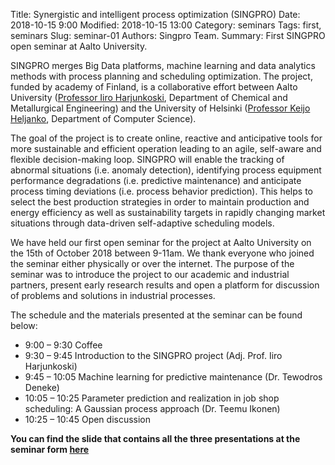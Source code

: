 Title: Synergistic and intelligent process optimization (SINGPRO)
Date: 2018-10-15 9:00
Modified: 2018-10-15 13:00
Category: seminars
Tags: first, seminars
Slug: seminar-01
Authors: Singpro Team.
Summary: First SINGPRO open seminar at Aalto University.

SINGPRO merges Big Data platforms, machine learning and data analytics methods with process
planning and scheduling optimization. The project, funded by academy of Finland, is a collaborative
effort between Aalto University ([Professor Iiro Harjunkoski](https://people.aalto.fi/iiro.harjunkoski), Department of Chemical and Metallurgical
Engineering) and the University of Helsinki ([Professor Keijo Heljanko](https://www.helsinki.fi/en/contacts/persons/keijo-heljanko-a31015115688f87cc1ac406e5310be29), Department of Computer Science).

The goal of the project is to create online, reactive and anticipative tools for more sustainable and
efficient operation leading to an agile, self-aware and flexible decision-making loop. SINGPRO will
enable the tracking of abnormal situations (i.e. anomaly detection), identifying process equipment
performance degradations (i.e. predictive maintenance) and anticipate process timing deviations (i.e.
process behavior prediction). This helps to select the best production strategies in order to maintain
production and energy efficiency as well as sustainability targets in rapidly changing market situations
through data-driven self-adaptive scheduling models.


We have held our first open seminar for the project at Aalto University on the 15th of October 2018 
between 9-11am. We thank everyone who joined the seminar either physically or over the internet.
The purpose of the seminar was to introduce the project to our academic and industrial
partners, present early research results and open a platform for discussion of problems and solutions
in industrial processes.

The schedule and the materials presented at the seminar can be found below:


- 9:00 – 9:30 Coffee
- 9:30 – 9:45 Introduction to the SINGPRO project (Adj. Prof. Iiro Harjunkoski)
- 9:45 – 10:05 Machine learning for predictive maintenance (Dr. Tewodros Deneke)
- 10:05 – 10:25 Parameter prediction and realization in job shop scheduling: A Gaussian process approach (Dr. Teemu Ikonen)
- 10:25 – 10:45 Open discussion

**You can find the slide that contains all the three presentations at the seminar form [here]({attach}/downloads/SINGPRO-2018-10-15.pdf)**   
